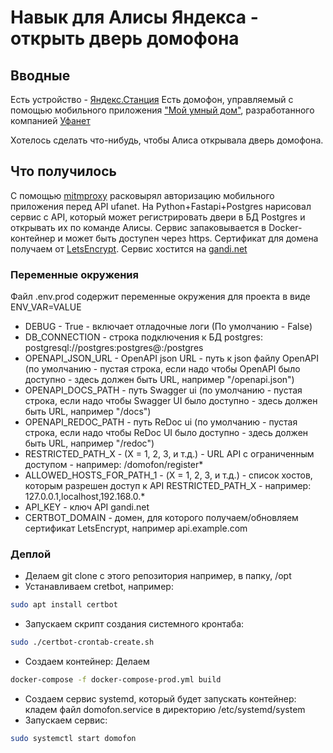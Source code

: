 # Навык для Алисы Яндекса - открыть дверь домофона
## Вводные
Есть устройство - [Яндекс.Станция](https://yandex.ru/alice/station)
Есть домофон, управляемый с помощью мобильного приложения ["Мой умный дом"](https://play.google.com/store/apps/details?id=ru.ufanet.smarthome&hl=ru&gl=US), разработанного компанией [Уфанет](https://www.ufanet.ru/)

Хотелось сделать что-нибудь, чтобы Алиса открывала дверь домофона.

## Что получилось
С помощью [mitmproxy](https://mitmproxy.org/) расковырял авторизацию мобильного приложения перед  API ufanet.
На Python+Fastapi+Postgres нарисовал сервис с API, который может регистрировать двери в БД Postgres и открывать их по команде Алисы.
Сервис запаковывается в Docker-контейнер и может быть доступен через https. Сертификат для домена получаем от [LetsEncrypt](https://letsencrypt.org/).
Сервис хостится на [gandi.net](https://www.gandi.net/)

### Переменные окружения
Файл .env.prod содержит переменные окружения для проекта в виде ENV_VAR=VALUE

- DEBUG - True - включает отладочные логи (По умолчанию - False)
- DB_CONNECTION - строка подключения к БД postgres: postgresql://postgres:postgres@<postgres host>:<postgres port>/postgres
- OPENAPI_JSON_URL - OpenAPI json URL - путь к json файлу OpenAPI (по умолчанию - пустая строка, если надо чтобы OpenAPI было доступно - здесь должен быть URL, например "/openapi.json")
- OPENAPI_DOCS_PATH - путь Swagger ui (по умолчанию - пустая строка, если надо чтобы Swagger UI было доступно - здесь должен быть URL, например "/docs")
- OPENAPI_REDOC_PATH - путь ReDoc ui (по умолчанию - пустая строка, если надо чтобы ReDoc UI было доступно - здесь должен быть URL, например "/redoc")
- RESTRICTED_PATH_Х - (Х = 1, 2, 3, и т.д.) - URL API с ограниченным доступом - например: /domofon/register*
- ALLOWED_HOSTS_FOR_PATH_1 - (Х = 1, 2, 3, и т.д.) - список хостов, которым разрешен доступ к API RESTRICTED_PATH_Х - например: 127.0.0.1,localhost,192.168.0.*
- API_KEY - ключ API gandi.net
- CERTBOT_DOMAIN - домен, для которого получаем/обновляем сертификат LetsEncrypt, например api.example.com

### Деплой
- Делаем git clone с этого репозитория например, в папку, /opt
- Устанавливаем cretbot, например: 
``` bash 
sudo apt install certbot
```
- Запускаем скрипт создания системного кронтаба: 
``` bash 
sudo ./certbot-crontab-create.sh
```
- Создаем контейнер: Делаем 
``` bash 
docker-compose -f docker-compose-prod.yml build
```
- Создаем сервис systemd, который будет запускать контейнер: кладем файл domofon.service в директорию /etc/systemd/system
- Запускаем сервис: 
``` bash 
sudo systemctl start domofon
```






